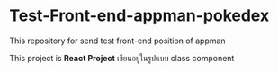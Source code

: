 # Test-Front-end-appman-pokedex
This repository for send test front-end position of appman

This project is **React Project** เขียนอยู่ในรูปแบบ class component

